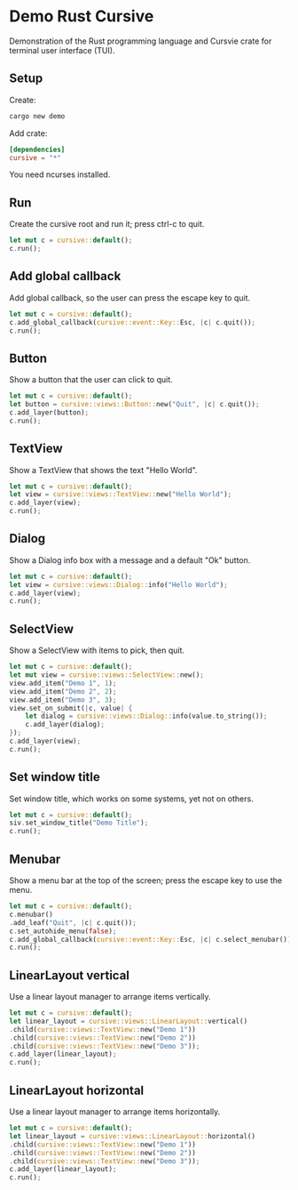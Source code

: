 # Demo Rust Cursive

Demonstration of the Rust programming language and Cursvie crate for terminal user interface (TUI).


## Setup

Create:

```sh
cargo new demo
```

Add crate:

```toml
[dependencies]
cursive = "*"
```

You need ncurses installed.


## Run

Create the cursive root and run it; press ctrl-c to quit.

```rust
let mut c = cursive::default();
c.run();
```


## Add global callback

Add global callback, so the user can press the escape key to quit.

```rust
let mut c = cursive::default();
c.add_global_callback(cursive::event::Key::Esc, |c| c.quit());
c.run();
```


## Button

Show a button that the user can click to quit.

```rust
let mut c = cursive::default();
let button = cursive::views::Button::new("Quit", |c| c.quit());
c.add_layer(button);
c.run();
```


## TextView

Show a TextView that shows the text "Hello World".

```rust
let mut c = cursive::default();
let view = cursive::views::TextView::new("Hello World");
c.add_layer(view);
c.run();
```


## Dialog

Show a Dialog info box with a message and a default "Ok" button.

```rust
let mut c = cursive::default();
let view = cursive::views::Dialog::info("Hello World");
c.add_layer(view);
c.run();
```


## SelectView

Show a SelectView with items to pick, then quit.

```rust
let mut c = cursive::default();
let mut view = cursive::views::SelectView::new();
view.add_item("Demo 1", 1);
view.add_item("Demo 2", 2);
view.add_item("Demo 3", 3);
view.set_on_submit(|c, value| {
    let dialog = cursive::views::Dialog::info(value.to_string());
    c.add_layer(dialog);
});
c.add_layer(view);
c.run();
```


## Set window title

Set window title, which works on some systems, yet not on others.

```rust
let mut c = cursive::default();
siv.set_window_title("Demo Title");
c.run();
```


## Menubar

Show a menu bar at the top of the screen; press the escape key to use the menu.

```rust
let mut c = cursive::default();
c.menubar()
.add_leaf("Quit", |c| c.quit());
c.set_autohide_menu(false);
c.add_global_callback(cursive::event::Key::Esc, |c| c.select_menubar());
c.run();
```


## LinearLayout vertical

Use a linear layout manager to arrange items vertically.

```rust
let mut c = cursive::default();
let linear_layout = cursive::views::LinearLayout::vertical()
.child(cursive::views::TextView::new("Demo 1"))
.child(cursive::views::TextView::new("Demo 2"))
.child(cursive::views::TextView::new("Demo 3"));
c.add_layer(linear_layout);
c.run();
```


## LinearLayout horizontal

Use a linear layout manager to arrange items horizontally.

```rust
let mut c = cursive::default();
let linear_layout = cursive::views::LinearLayout::horizontal()
.child(cursive::views::TextView::new("Demo 1"))
.child(cursive::views::TextView::new("Demo 2"))
.child(cursive::views::TextView::new("Demo 3"));
c.add_layer(linear_layout);
c.run();
```
